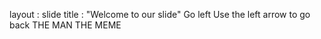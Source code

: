 layout : slide
title : "Welcome to our slide"
Go left
Use the left arrow to go back
THE MAN THE MEME 
